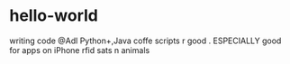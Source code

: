 # hello-world
writing code @Adl
Python+,Java coffe scripts r good . 
ESPECIALLY good for apps on iPhone rfid sats n animals 
